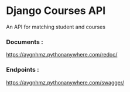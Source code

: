 # Django Courses API

An API for matching student and courses

### Documents : 
https://aygnhmz.pythonanywhere.com/redoc/

### Endpoints :
https://aygnhmz.pythonanywhere.com/swagger/
